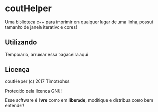 # coutHelper

Uma biblioteca c++ para imprimir em qualquer lugar de uma linha, possui tamanho de janela iterativo e cores!

## Utilizando

Temporario, arrumar essa bagaceira aqui

## Licença

coutHelper (c) 2017 Timoteohss

Protegido pela licença GNU!

Esse software é **livre** como em **liberade**, modifique e distribua como bem entender!


